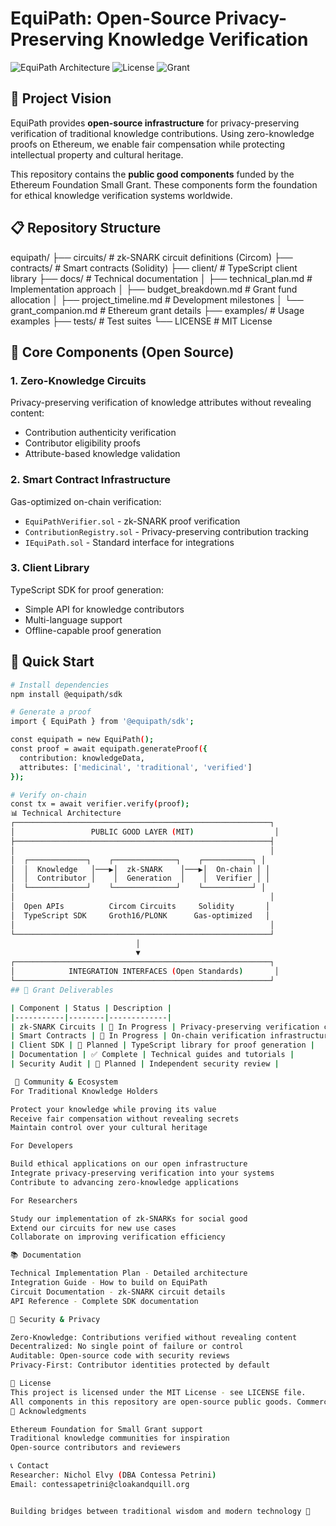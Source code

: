 # EquiPath: Open-Source Privacy-Preserving Knowledge Verification

![EquiPath Architecture](https://img.shields.io/badge/zk--SNARKs-Ethereum-blue) ![License](https://img.shields.io/badge/license-MIT-green) ![Grant](https://img.shields.io/badge/Ethereum%20Foundation-Small%20Grant-orange)

## 🌟 Project Vision

EquiPath provides **open-source infrastructure** for privacy-preserving verification of traditional knowledge contributions. Using zero-knowledge proofs on Ethereum, we enable fair compensation while protecting intellectual property and cultural heritage.

This repository contains the **public good components** funded by the Ethereum Foundation Small Grant. These components form the foundation for ethical knowledge verification systems worldwide.

## 📋 Repository Structure
equipath/
├── circuits/                    # zk-SNARK circuit definitions (Circom)
├── contracts/                   # Smart contracts (Solidity)
├── client/                      # TypeScript client library
├── docs/                        # Technical documentation
│   ├── technical_plan.md        # Implementation approach
│   ├── budget_breakdown.md      # Grant fund allocation
│   ├── project_timeline.md      # Development milestones
│   └── grant_companion.md       # Ethereum grant details
├── examples/                    # Usage examples
├── tests/                       # Test suites
└── LICENSE                      # MIT License
## 🔧 Core Components (Open Source)

### 1. **Zero-Knowledge Circuits**
Privacy-preserving verification of knowledge attributes without revealing content:
- Contribution authenticity verification
- Contributor eligibility proofs
- Attribute-based knowledge validation

### 2. **Smart Contract Infrastructure**
Gas-optimized on-chain verification:
- `EquiPathVerifier.sol` - zk-SNARK proof verification
- `ContributionRegistry.sol` - Privacy-preserving contribution tracking
- `IEquiPath.sol` - Standard interface for integrations

### 3. **Client Library**
TypeScript SDK for proof generation:
- Simple API for knowledge contributors
- Multi-language support
- Offline-capable proof generation

## 🚀 Quick Start

```bash
# Install dependencies
npm install @equipath/sdk

# Generate a proof
import { EquiPath } from '@equipath/sdk';

const equipath = new EquiPath();
const proof = await equipath.generateProof({
  contribution: knowledgeData,
  attributes: ['medicinal', 'traditional', 'verified']
});

# Verify on-chain
const tx = await verifier.verify(proof);
📊 Technical Architecture
┌─────────────────────────────────────────────────────────┐
│                 PUBLIC GOOD LAYER (MIT)                  │
├─────────────────────────────────────────────────────────┤
│                                                         │
│  ┌─────────────┐    ┌──────────────┐    ┌───────────┐ │
│  │  Knowledge   │───▶│  zk-SNARK    │───▶│  On-chain │ │
│  │  Contributor │    │  Generation  │    │  Verifier │ │
│  └─────────────┘    └──────────────┘    └───────────┘ │
│                                                         │
│  Open APIs          Circom Circuits     Solidity       │
│  TypeScript SDK     Groth16/PLONK      Gas-optimized   │
│                                                         │
└─────────────────────────────────────────────────────────┘
                            │
                            ▼
┌─────────────────────────────────────────────────────────┐
│            INTEGRATION INTERFACES (Open Standards)       │
└─────────────────────────────────────────────────────────┘
## 🎯 Grant Deliverables

| Component | Status | Description |
|-----------|--------|-------------|
| zk-SNARK Circuits | 🚧 In Progress | Privacy-preserving verification circuits |
| Smart Contracts | 🚧 In Progress | On-chain verification infrastructure |
| Client SDK | 📅 Planned | TypeScript library for proof generation |
| Documentation | ✅ Complete | Technical guides and tutorials |
| Security Audit | 📅 Planned | Independent security review |

 🤝 Community & Ecosystem
For Traditional Knowledge Holders

Protect your knowledge while proving its value
Receive fair compensation without revealing secrets
Maintain control over your cultural heritage

For Developers

Build ethical applications on our open infrastructure
Integrate privacy-preserving verification into your systems
Contribute to advancing zero-knowledge applications

For Researchers

Study our implementation of zk-SNARKs for social good
Extend our circuits for new use cases
Collaborate on improving verification efficiency

📚 Documentation

Technical Implementation Plan - Detailed architecture
Integration Guide - How to build on EquiPath
Circuit Documentation - zk-SNARK circuit details
API Reference - Complete SDK documentation

🔐 Security & Privacy

Zero-Knowledge: Contributions verified without revealing content
Decentralized: No single point of failure or control
Auditable: Open-source code with security reviews
Privacy-First: Contributor identities protected by default

📜 License
This project is licensed under the MIT License - see LICENSE file.
All components in this repository are open-source public goods. Commercial applications may integrate these components according to MIT License terms.
🙏 Acknowledgments

Ethereum Foundation for Small Grant support
Traditional knowledge communities for inspiration
Open-source contributors and reviewers

📞 Contact
Researcher: Nichol Elvy (DBA Contessa Petrini)
Email: contessapetrini@cloakandquill.org


Building bridges between traditional wisdom and modern technology 🌉
